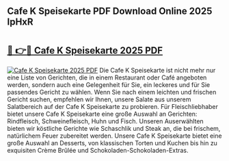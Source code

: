 ## Cafe K Speisekarte PDF Download Online 2025 IpHxR

# <h2><a href="http://gcafz1.nevu.top/?p=Cafe+K+Speisekarte">🔗 👉🔴 Cafe K Speisekarte 2025 PDF</a></h2>

[![Cafe K Speisekarte 2025 PDF](https://i.imgur.com/dBaPXMq.png)](http://gcafz1.nevu.top/?p=Cafe+K+Speisekarte)
Die Cafe K Speisekarte ist nicht mehr nur eine Liste von Gerichten, die in einem Restaurant oder Café angeboten werden, sondern auch eine Gelegenheit für Sie, ein leckeres und für Sie passendes Gericht zu wählen. Wenn Sie nach einem leichten und frischen Gericht suchen, empfehlen wir Ihnen, unsere Salate aus unserem Salatbereich auf der Cafe K Speisekarte zu probieren. Für Fleischliebhaber bietet unsere Cafe K Speisekarte eine große Auswahl an Gerichten: Rindfleisch, Schweinefleisch, Huhn und Fisch. Unseren Auserwählten bieten wir köstliche Gerichte wie Schaschlik und Steak an, die bei frischem, natürlichem Feuer zubereitet werden. Unsere Cafe K Speisekarte bietet eine große Auswahl an Desserts, von klassischen Torten und Kuchen bis hin zu exquisiten Crème Brûlée und Schokoladen-Schokoladen-Extras.
